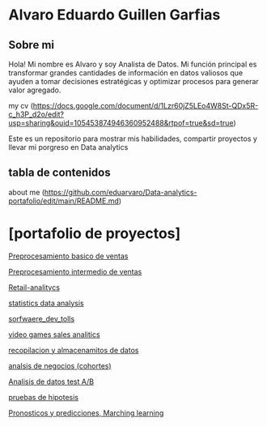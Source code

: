 # Alvaro Eduardo Guillen Garfias

## Sobre mi 
Hola! Mi nombre es Alvaro y soy Analista de Datos. Mi función principal es transformar grandes cantidades de información en datos valiosos que ayuden a tomar decisiones estratégicas y optimizar procesos para generar valor agregado.

my cv (https://docs.google.com/document/d/1Lzr60jZ5LEo4W8St-QDx5R-c_h3P_d2o/edit?usp=sharing&ouid=105453874946360952488&rtpof=true&sd=true)

Este es un repositorio para mostrar mis habilidades, compartir proyectos y llevar mi porgreso en Data analytics

## tabla de contenidos 
about me (https://github.com/eduarvaro/Data-analytics-portafolio/edit/main/README.md)
# [portafolio de proyectos]
  [Preprocesamiento basico de ventas](https://github.com/eduarvaro/Data-analytics-portafolio/tree/main/2Preprocesamiento_basico_de_ventas)
  
  [Preprocesamiento intermedio de ventas](https://github.com/eduarvaro/Data-analytics-portafolio/tree/main/3Preprocesamiento_intermedio_ventas)
  
  [Retail-analitycs](https://github.com/eduarvaro/Data-analytics-portafolio/tree/main/4Retail-analyticso)
  
  [statistics data analysis](https://github.com/eduarvaro/Data-analytics-portafolio/tree/main/5Statistics_data_analysis)
  
  [sorfwaere_dev_tolls](https://github.com/eduarvaro/Data-analytics-portafolio/tree/main/6Sofware__dev_tools)
  
  [video games sales analitics](https://github.com/eduarvaro/Data-analytics-portafolio/tree/main/7video_games_sales_analyticso)
  
  [recopilacion y almacenamitos de datos](https://github.com/eduarvaro/Data-analytics-portafolio/tree/main/8%20Recoplacion%20y%20almacenamiento%20de%20datos)
  
  [analsis de negocios (cohortes)](https://github.com/eduarvaro/Data-analytics-portafolio/tree/main/9%20Analisis_de_negocios)
  
  [Analisis de datos test A/B](https://github.com/eduarvaro/Data-analytics-portafolio/tree/main/10%20Analisis_de_datos_test%20A)
  
  [pruebas de hipotesis](https://github.com/eduarvaro/Data-analytics-portafolio/tree/main/11%20prueba_hipotesis_comportamiento)
  
  [Pronosticos y predicciones, Marching learning](https://github.com/eduarvaro/Data-analytics-portafolio/tree/main/Pronosticos%20y%20predicciones%20(ML))
